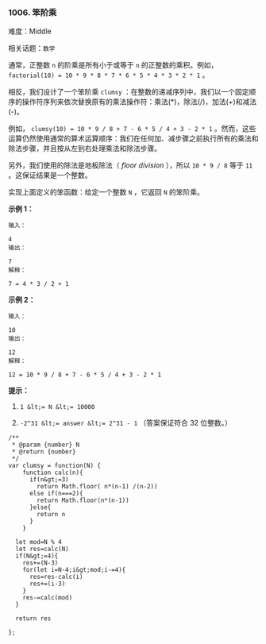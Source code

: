 ### 1006. 笨阶乘

难度：Middle

相关话题：`数学`

通常，正整数  `n`  的阶乘是所有小于或等于  `n`  的正整数的乘积。例如， `factorial(10) = 10 * 9 * 8 * 7 * 6 * 5 * 4 * 3 * 2 * 1` 。



相反，我们设计了一个笨阶乘  `clumsy` ：在整数的递减序列中，我们以一个固定顺序的操作符序列来依次替换原有的乘法操作符：乘法(*)，除法(/)，加法(+)和减法(-)。



例如， `clumsy(10) = 10 * 9 / 8 + 7 - 6 * 5 / 4 + 3 - 2 * 1` 。然而，这些运算仍然使用通常的算术运算顺序：我们在任何加、减步骤之前执行所有的乘法和除法步骤，并且按从左到右处理乘法和除法步骤。



另外，我们使用的除法是地板除法（ *floor division* ），所以 `10 * 9 / 8` 等于 `11` 。这保证结果是一个整数。



实现上面定义的笨函数：给定一个整数  `N` ，它返回  `N`  的笨阶乘。







 **示例 1：** 





```
输入：

4
输出：

7
解释：

7 = 4 * 3 / 2 + 1

```

 **示例 2：** 





```
输入：

10
输出：

12
解释：

12 = 10 * 9 / 8 + 7 - 6 * 5 / 4 + 3 - 2 * 1

```





 **提示：** 





1.  `1 &lt;= N &lt;= 10000` 

2.  `-2^31 &lt;= answer &lt;= 2^31 - 1`  （答案保证符合 32 位整数。）






```
/**
 * @param {number} N
 * @return {number}
 */
var clumsy = function(N) {
    function calc(n){
      if(n&gt;=3)
        return Math.floor( n*(n-1) /(n-2))
      else if(n===2){
        return Math.floor(n*(n-1))
      }else{
        return n
      }
    }
  
  let mod=N % 4
  let res=calc(N)
  if(N&gt;=4){
    res+=(N-3)
    for(let i=N-4;i&gt;mod;i-=4){
      res=res-calc(i)
      res+=(i-3)
    }
    res-=calc(mod)    
  }

  return res
  
};



```
